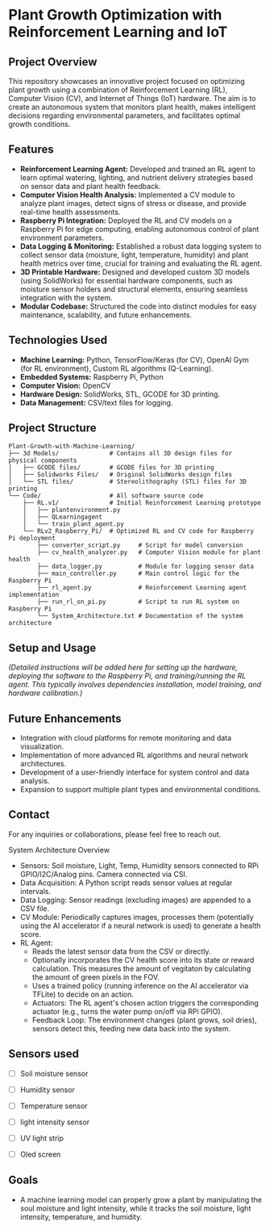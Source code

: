 # Plant Growth Optimization with Reinforcement Learning and IoT

## Project Overview

This repository showcases an innovative project focused on optimizing plant growth using a combination of Reinforcement Learning (RL), Computer Vision (CV), and Internet of Things (IoT) hardware. The aim is to create an autonomous system that monitors plant health, makes intelligent decisions regarding environmental parameters, and facilitates optimal growth conditions.

## Features

*   **Reinforcement Learning Agent:** Developed and trained an RL agent to learn optimal watering, lighting, and nutrient delivery strategies based on sensor data and plant health feedback.
*   **Computer Vision Health Analysis:** Implemented a CV module to analyze plant images, detect signs of stress or disease, and provide real-time health assessments.
*   **Raspberry Pi Integration:** Deployed the RL and CV models on a Raspberry Pi for edge computing, enabling autonomous control of plant environment parameters.
*   **Data Logging & Monitoring:** Established a robust data logging system to collect sensor data (moisture, light, temperature, humidity) and plant health metrics over time, crucial for training and evaluating the RL agent.
*   **3D Printable Hardware:** Designed and developed custom 3D models (using SolidWorks) for essential hardware components, such as moisture sensor holders and structural elements, ensuring seamless integration with the system.
*   **Modular Codebase:** Structured the code into distinct modules for easy maintenance, scalability, and future enhancements.

## Technologies Used

*   **Machine Learning:** Python, TensorFlow/Keras (for CV), OpenAI Gym (for RL environment), Custom RL algorithms (Q-Learning).
*   **Embedded Systems:** Raspberry Pi, Python
*   **Computer Vision:** OpenCV
*   **Hardware Design:** SolidWorks, STL, GCODE for 3D printing.
*   **Data Management:** CSV/text files for logging.

## Project Structure

```
Plant-Growth-with-Machine-Learning/
├── 3d Models/              # Contains all 3D design files for physical components
│   ├── GCODE files/        # GCODE files for 3D printing
│   ├── Solidworks Files/   # Original SolidWorks design files
│   └── STL files/          # Stereolithography (STL) files for 3D printing
└── Code/                   # All software source code
    ├── RL.v1/              # Initial Reinforcement Learning prototype
    │   ├── plantenvironment.py
    │   ├── QLearningagent
    │   └── train_plant_agent.py
    └── RLv2_Raspberry_Pi/  # Optimized RL and CV code for Raspberry Pi deployment
        ├── converter_script.py     # Script for model conversion
        ├── cv_health_analyzer.py   # Computer Vision module for plant health
        ├── data_logger.py          # Module for logging sensor data
        ├── main_controller.py      # Main control logic for the Raspberry Pi
        ├── rl_agent.py             # Reinforcement Learning agent implementation
        ├── run_rl_on_pi.py         # Script to run RL system on Raspberry Pi
        └── System_Architecture.txt # Documentation of the system architecture
```

## Setup and Usage

*(Detailed instructions will be added here for setting up the hardware, deploying the software to the Raspberry Pi, and training/running the RL agent. This typically involves dependencies installation, model training, and hardware calibration.)*

## Future Enhancements

*   Integration with cloud platforms for remote monitoring and data visualization. 
*   Implementation of more advanced RL algorithms and neural network architectures.
*   Development of a user-friendly interface for system control and data analysis.
*   Expansion to support multiple plant types and environmental conditions.

## Contact

For any inquiries or collaborations, please feel free to reach out.

System Architecture Overview
 - Sensors: Soil moisture, Light, Temp, Humidity sensors connected to RPi GPIO/I2C/Analog pins. Camera connected via CSI.
 - Data Acquisition: A Python script reads sensor values at regular intervals.
 - Data Logging: Sensor readings (excluding images) are appended to a CSV file.
 - CV Module: Periodically captures images, processes them (potentially using the AI accelerator if a neural network is used) to generate a health score.
 - RL Agent:
   - Reads the latest sensor data from the CSV or directly.
   - Optionally incorporates the CV health score into its state or reward calculation. This measures the amount of vegitaton by calculating the amount of green pixels in the FOV.
   - Uses a trained policy (running inference on the AI accelerator via TFLite) to decide on an action.
   - Actuators: The RL agent's chosen action triggers the corresponding actuator (e.g., turns the water pump on/off via RPi GPIO).
   - Feedback Loop: The environment changes (plant grows, soil dries), sensors detect this, feeding new data back into the system.



## Sensors used
- [ ] Soil moisture sensor
- [ ] Humidity sensor
- [ ] Temperature sensor
- [ ] light intensity sensor
- [ ] UV light strip
- [ ] Oled screen
 
      
## Goals
 - A machine learning model can properly grow a plant by manipulating the soul moisture and light intensity, while it tracks the soil moisture, light intensity, temperature, and humidity.


